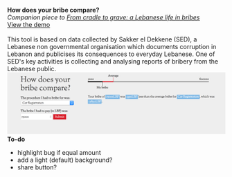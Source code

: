 <strong>How does your bribe compare?</strong><br/>
<i>Companion piece to <a href="http://radiocontrolled.github.io/cradleToGrave">From cradle to grave: a Lebanese life in bribes</a></i>
<br/>
<a href="http://radiocontrolled.github.io/bribeLookup">View the demo</a><br/><br/>
This tool is based on data collected by Sakker el Dekkene (SED), a Lebanese non governmental organisation which documents corruption in Lebanon and publicises its consequences to everyday Lebanese. One of SED's key activities is collecting and analysing reports of bribery from the Lebanese public. 
<br/>
<img src="screenshot.png" alt="screenshoot of the application"/>
<br/>
<strong>To-do</strong>
* highlight bug if equal amount
* add a light (default) background?
* share button?
